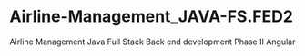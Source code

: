 # Airline-Management_JAVA-FS.FED2

Airline Management
Java Full Stack
Back end development Phase II
Angular